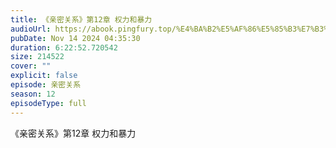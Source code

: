 ```yaml
---
title: 《亲密关系》第12章 权力和暴力
audioUrl: https://abook.pingfury.top/%E4%BA%B2%E5%AF%86%E5%85%B3%E7%B3%BB-86-%E7%AC%AC12%E7%AB%A0-%E6%9D%83%E5%8A%9B%E5%92%8C%E6%9A%B4%E5%8A%9B-8uuyrowr.wav
pubDate: Nov 14 2024 04:35:30
duration: 6:22:52.720542
size: 214522
cover: ""
explicit: false
episode: 亲密关系
season: 12
episodeType: full
---
```

《亲密关系》第12章 权力和暴力
